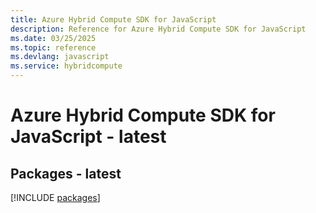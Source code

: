 ```yaml
---
title: Azure Hybrid Compute SDK for JavaScript
description: Reference for Azure Hybrid Compute SDK for JavaScript
ms.date: 03/25/2025
ms.topic: reference
ms.devlang: javascript
ms.service: hybridcompute
---
```

# Azure Hybrid Compute SDK for JavaScript - latest
## Packages - latest
[!INCLUDE [packages](hybrid-compute-index.md)]